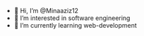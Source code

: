 - 👋 Hi, I’m @Minaaziz12
- 👀 I’m interested in software engineering
- 🌱 I’m currently learning web-development


<!---
Minaaziz12/Minaaziz12 is a ✨ special ✨ repository because its `README.md` (this file) appears on your GitHub profile.
You can click the Preview link to take a look at your changes.
--->
